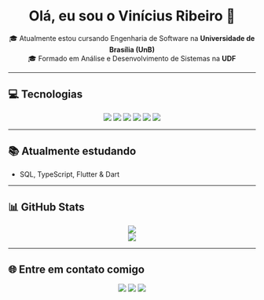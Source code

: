 <h1 align="center">Olá, eu sou o Vinícius Ribeiro 👋</h1>

<p align="center">
  🎓 Atualmente estou cursando Engenharia de Software na <strong>Universidade de Brasília (UnB)</strong>  
  <br/>
  🎓 Formado em Análise e Desenvolvimento de Sistemas na <strong>UDF</strong>  
</p>

---

## 💻 Tecnologias

<div align="center">
  <img src="https://img.shields.io/badge/Python-3776AB?style=for-the-badge&logo=python&logoColor=white"/>
  <img src="https://img.shields.io/badge/Java-007396?style=for-the-badge&logo=java&logoColor=white"/>
  <img src="https://img.shields.io/badge/Flutter-02569B?style=for-the-badge&logo=flutter&logoColor=white"/>
  <img src="https://img.shields.io/badge/Dart-0175C2?style=for-the-badge&logo=dart&logoColor=white"/>
  <img src="https://img.shields.io/badge/TypeScript-3178C6?style=for-the-badge&logo=typescript&logoColor=white"/>
  <img src="https://img.shields.io/badge/SQL-003B57?style=for-the-badge&logo=sqlite&logoColor=white"/>
</div>

---

## 📚 Atualmente estudando

- SQL, TypeScript, Flutter & Dart

---

## 📊 GitHub Stats

<div align="center">
  <img src="https://github-readme-stats.vercel.app/api?username=Vinicius-Ribeiro04&show_icons=true&theme=tokyonight&count_private=true&hide_title=true"/>
  <br/>
  <img src="https://github-readme-streak-stats.herokuapp.com/?user=Vinicius-Ribeiro04&theme=tokyonight&hide_border=true"/>
</div>

---

## 🌐 Entre em contato comigo

<p align="center">
  <a href="https://github.com/Vinicius-Ribeiro04"><img src="https://img.shields.io/badge/GitHub-181717?style=for-the-badge&logo=github&logoColor=white"/></a>
  <a href="https://www.linkedin.com/in/vinicius-ribeiro-6192b2270/"><img src="https://img.shields.io/badge/LinkedIn-0A66C2?style=for-the-badge&logo=linkedin&logoColor=white"/></a>
  <a href="https://www.instagram.com/vinip.ribeiro/"><img src="https://img.shields.io/badge/Instagram-E4405F?style=for-the-badge&logo=instagram&logoColor=white"/></a>
</p>